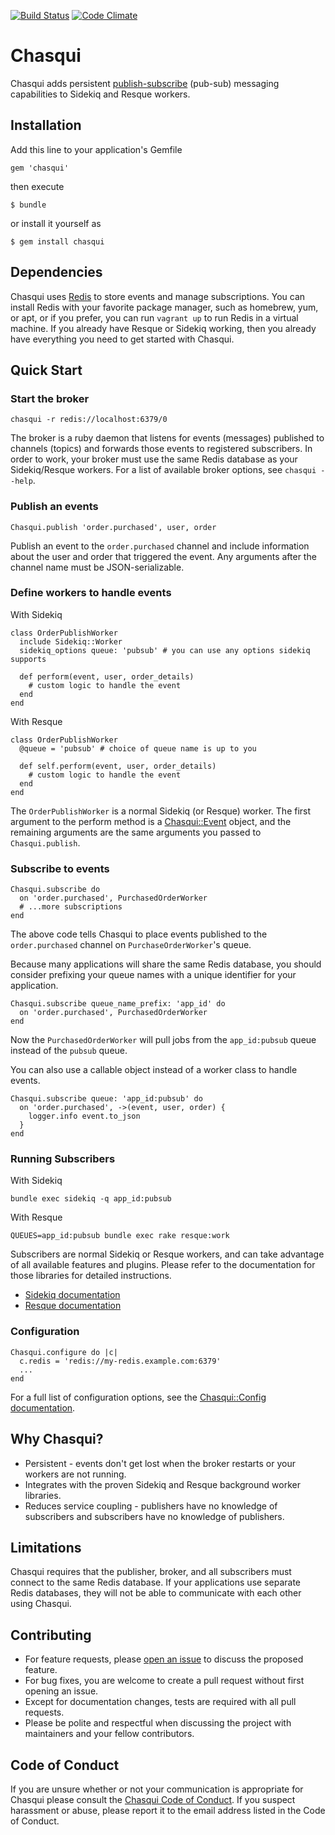 [![Build Status](https://travis-ci.org/jbgo/chasqui.svg?branch=master)](https://travis-ci.org/jbgo/chasqui)
[![Code Climate](https://codeclimate.com/github/jbgo/chasqui/badges/gpa.svg)](https://codeclimate.com/github/jbgo/chasqui)

# Chasqui

Chasqui adds persistent
[publish-subscribe](https://en.wikipedia.org/wiki/Publish%E2%80%93subscribe_pattern)
(pub-sub) messaging capabilities to Sidekiq and Resque workers.

## Installation

Add this line to your application's Gemfile

    gem 'chasqui'

then execute

    $ bundle

or install it yourself as

    $ gem install chasqui

## Dependencies

Chasqui uses [Redis](http://redis.io/) to store events and manage
subscriptions. You can install Redis with your favorite package manager, such
as homebrew, yum, or apt, or if you prefer, you can run `vagrant up` to run
Redis in a virtual machine. If you already have Resque or Sidekiq working, then
you already have everything you need to get started with Chasqui.

## Quick Start

### Start the broker

    chasqui -r redis://localhost:6379/0

The broker is a ruby daemon that listens for events (messages) published to
channels (topics) and forwards those events to registered subscribers.  In
order to work, your broker must use the same Redis database as your
Sidekiq/Resque workers. For a list of available broker options, see `chasqui
--help`.

### Publish an events

    Chasqui.publish 'order.purchased', user, order

Publish an event to the `order.purchased` channel and include information
about the user and order that triggered the event. Any arguments after the
channel name must be JSON-serializable.

### Define workers to handle events

With Sidekiq

    class OrderPublishWorker
      include Sidekiq::Worker
      sidekiq_options queue: 'pubsub' # you can use any options sidekiq supports

      def perform(event, user, order_details)
        # custom logic to handle the event
      end
    end

With Resque

    class OrderPublishWorker
      @queue = 'pubsub' # choice of queue name is up to you

      def self.perform(event, user, order_details)
        # custom logic to handle the event
      end
    end

The `OrderPublishWorker` is a normal Sidekiq (or Resque) worker. The first
argument to the perform method is a [Chasqui::Event](#) object, and the
remaining arguments are the same arguments you passed to `Chasqui.publish`.

### Subscribe to events

    Chasqui.subscribe do
      on 'order.purchased', PurchasedOrderWorker
      # ...more subscriptions
    end

The above code tells Chasqui to place events published to the `order.purchased`
channel on `PurchaseOrderWorker`'s queue.

Because many applications will share the same Redis database, you should
consider prefixing your queue names with a unique identifier for your
application.

    Chasqui.subscribe queue_name_prefix: 'app_id' do
      on 'order.purchased', PurchasedOrderWorker
    end

Now the `PurchasedOrderWorker` will pull jobs from the `app_id:pubsub` queue
instead of the `pubsub` queue.

You can also use a callable object instead of a worker class to handle events.

    Chasqui.subscribe queue: 'app_id:pubsub' do
      on 'order.purchased', ->(event, user, order) {
        logger.info event.to_json
      }
    end

### Running Subscribers

With Sidekiq

    bundle exec sidekiq -q app_id:pubsub

With Resque

    QUEUES=app_id:pubsub bundle exec rake resque:work

Subscribers are normal Sidekiq or Resque workers, and can take advantage of all
available features and plugins.  Please refer to the documentation for those
libraries for detailed instructions.

* [Sidekiq documentation](https://github.com/mperham/sidekiq)
* [Resque documentation](https://github.com/resque/resque)


### Configuration

    Chasqui.configure do |c|
      c.redis = 'redis://my-redis.example.com:6379'
      ...
    end

For a full list of configuration options, see the
[Chasqui::Config documentation](#).

## Why Chasqui?

* Persistent - events don't get lost when the broker restarts or your workers
  are not running.
* Integrates with the proven Sidekiq and Resque background worker libraries.
* Reduces service coupling - publishers have no knowledge of subscribers and
  subscribers have no knowledge of publishers.

## Limitations

Chasqui requires that the publisher, broker, and all subscribers must connect
to the same Redis database. If your applications use separate Redis databases,
they will not be able to communicate with each other using Chasqui.

## Contributing

* For feature requests, please [open an issue](https://github.com/jbgo/chasqui/issues/new)
  to discuss the proposed feature.
* For bug fixes, you are welcome to create a pull request without first opening
  an issue.
* Except for documentation changes, tests are required with all pull requests.
* Please be polite and respectful when discussing the project with maintainers
  and your fellow contributors.

## Code of Conduct

If you are unsure whether or not your communication is appropriate for Chasqui
please consult the [Chasqui Code of Conduct](code-of-conduct.md).  If you
suspect harassment or abuse, please report it to the email address listed in
the Code of Conduct.
